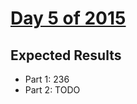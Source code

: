 # [Day 5 of 2015](https://adventofcode.com/2015/day/5)

## Expected Results

- Part 1: 236
- Part 2: TODO
